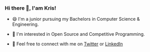 ### Hi there 👋, I'am Kris!

<!--
**krishnakanthati/krishnakanthati** is a ✨ _special_ ✨ repository because its `README.md` (this file) appears on your GitHub profile.

Here are some ideas to get you started:

- 🔭 I’m currently working on ...
- 🌱 I’m currently learning ...
- 👯 I’m looking to collaborate on ...
- 🤔 I’m looking for help with ...
- 💬 Ask me about ...
- 📫 How to reach me: ...
- 😄 Pronouns: ...
- ⚡ Fun fact: ...
-->

- 😄 I'm a junior pursuing my Bachelors in Computer Science & Engineering.
- 🤩 I'm interested in Open Source and Competitive Programming.

- 🤝 Feel free to connect with me on [Twitter](https://twitter.com/krishnakanthati) or [LinkedIn](https://www.linkedin.com/in/krishnakanthati/)
